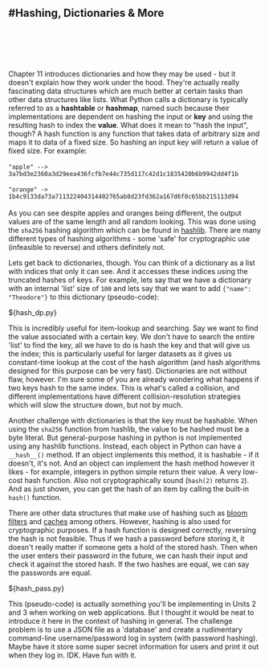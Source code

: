#Hashing, Dictionaries & More
---
<br>
<br>
<br>
<br>

Chapter 11 introduces dictionaries and how they may be used - but it doesn't explain how they work under the hood. They're actually really fascinating data structures which are much better at certain tasks than other data structures like lists. What Python calls a dictionary is typically referred to as a **hashtable** or **hashmap**, named such because their implementations are dependent on hashing the input or **key** and using the resulting hash to index the **value**. What does it mean to "hash the input", though? A hash function is any function that takes data of arbitrary size and maps it to data of a fixed size. So hashing an input key will return a value of fixed size. For example:
<br><br>
`"apple" --> 3a7bd3e2360a3d29eea436fcfb7e44c735d117c42d1c1835420b6b9942dd4f1b`
<br><br>
`"orange" -> 1b4c9133da73a711322404314402765ab0d23fd362a167d6f0c65bb215113d94`
<br><br>
As you can see despite apples and oranges being different, the output values are of the same length and all random looking. This was done using the `sha256` hashing algorithm which can be found in [hashlib](https://docs.python.org/3/library/hashlib.html). There are many different types of hashing algorithms - some 'safe' for cryptographic use (infeasible to reverse) and others definitely not.

Lets get back to dictionaries, though. You can think of a dictionary as a list with indices that only it can see. And it accesses these indices using the truncated hashes of keys. For example, lets say that we have a dictionary with an internal 'list' size of `100` and lets say that we want to add `{"name": "Theodore"}` to this dictionary (pseudo-code):

${hash_dp.py}

This is incredibly useful for item-lookup and searching. Say we want to find the value associated with a certain key. We don't have to search the entire 'list' to find the key, all we have to do is hash the key and that will give us the index; this is particularly useful for larger datasets as it gives us constant-time lookup at the cost of the hash algorithm (and hash algorithms designed for this purpose can be very fast). Dictionaries are not without flaw, however. I'm sure some of you are already wondering what happens if two keys hash to the same index. This is what's called a collision, and different implementations have different collision-resolution strategies which will slow the structure down, but not by much.

Another challenge with dictionaries is that the key must be hashable. When using the `sha256` function from hashlib, the value to be hashed must be a byte literal. But general-purpose hashing in python is not implemented using any hashlib functions. Instead, each object in Python can have a `__hash__()` method. If an object implements this method, it is hashable - if it doesn't, it's not. And an object can implement the hash method however it likes - for example, integers in python simple return their value. A very low-cost hash function. Also not cryptographically sound (`hash(2)` returns `2`). And as just shown, you can get the hash of an item by calling the built-in `hash()` function.

There are other data structures that make use of hashing such as [bloom filters](https://en.wikipedia.org/wiki/Bloom_filter) and [caches](https://en.wikipedia.org/wiki/Cache_(computing)) among others. However, hashing is also used for cryptographic purposes. If a hash function is designed correctly, reversing the hash is not feasible. Thus if we hash a password before storing it, it doesn't really matter if someone gets a hold of the stored hash. Then when the user enters their password in the future, we can hash their input and check it against the stored hash. If the two hashes are equal, we can say the passwords are equal.

${hash_pass.py}

This (pseudo-code) is actually something you'll be implementing in Units 2 and 3 when working on web applications. But I thought it would be neat to introduce it here in the context of hashing in general. The challenge problem is to use a JSON file as a 'database' and create a rudimentary command-line username/password log in system (with password hashing). Maybe have it store some super secret information for users and print it out when they log in. IDK. Have fun with it.

<div class='footer'></div>